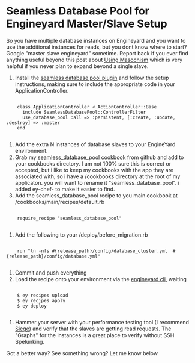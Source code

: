 Seamless Database Pool for Engineyard Master/Slave Setup
===============

So you have multiple database instances on Engineyard and you want to use the additional instances for reads, but you dont know where to start? Google "master slave engineyard" sometime. Report back if you ever find anything useful beyond this post about [Using Masochism](http://blog.andrewvc.com/using-masochism-multiple-db-support-with-engi) which is very helpful if you never plan to expand beyond a single slave.

1. Install the [seamless database pool plugin](https://github.com/bdurand/seamless_database_pool) and follow the setup instructions, making sure to include the appropriate code in your ApplicationController.
  <pre><code>
    class ApplicationController < ActionController::Base
      include SeamlessDatabasePool::ControllerFilter
      use_database_pool :all => :persistent, [:create, :update, :destroy] => :master
    end
  </code></pre>
1. Add the extra N instances of database slaves to your EngineYard environment.
1. Grab my [seamless_database_pool cookbook](https://github.com/jerrod/ey-chef-seamless_database_pool) from github and add to your cookbooks directory. I am not 100% sure this is correct or accepted, but i like to keep my cookbooks with the app they are associated with, so i have a /cookbooks directory at the root of my applicaton. you will want to rename it "seamless_database_pool". i added ey-chef- to make it easier to find.
1. Add the seamless_database_pool recipe to you main cookbook at /cookbooks/main/recipes/default.rb
  <pre><code>
    require_recipe "seamless_database_pool"
  </code></pre>
1. Add the following to your /deploy/before_migration.rb
  <pre><code>
    run "ln -nfs #{release_path}/config/database_cluster.yml  #{release_path}/config/database.yml"
  </code></pre>
1. Commit and push everything
1.  Load the recipe onto your environment via the [engineyard cli](https://github.com/engineyard/engineyard), waiting
  <pre><code>
    $ ey recipes upload
    $ ey recipes apply
    $ ey deploy
  </code></pre>
1. Hammer your server with your performance testing tool (I recommend [Siege](http://www.joedog.org/index/siege-home)) and verify that the slaves are getting read requests. The "Graphs" for the instances is a great place to verify without SSH Spelunking.

Got a better way? See something wrong?  Let me know below.
